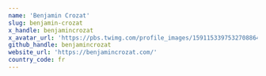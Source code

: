 ```yaml
---
name: 'Benjamin Crozat'
slug: benjamin-crozat
x_handle: benjamincrozat
x_avatar_url: 'https://pbs.twimg.com/profile_images/1591153397532708864/jTj7B2tl_200x200.jpg'
github_handle: benjamincrozat
website_url: 'https://benjamincrozat.com/'
country_code: fr
---
```

